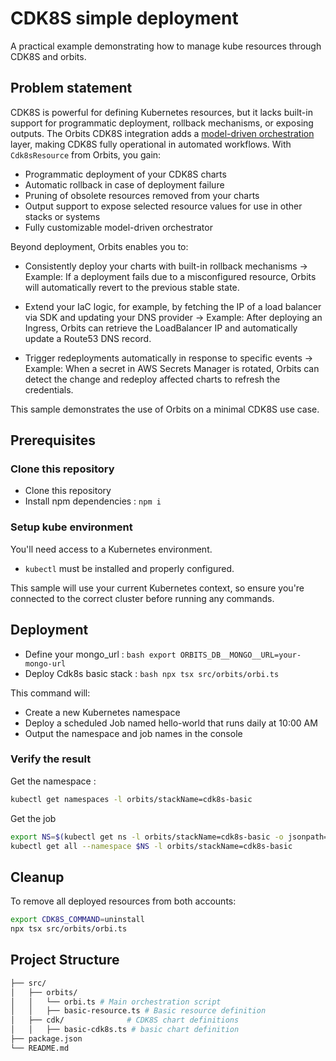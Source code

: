 # CDK8S simple deployment

A practical example demonstrating how to manage kube resources through CDK8S and orbits. 

## Problem statement

CDK8S is powerful for defining Kubernetes resources, but it lacks built-in support for programmatic deployment, rollback mechanisms, or exposing outputs.
The Orbits CDK8S integration adds a [model-driven orchestration](https://www.wwt.com/blog/what-is-model-driven-orchestration-and-why-would-i-use-it) layer, making CDK8S fully operational in automated workflows.
With `Cdk8sResource` from Orbits, you gain:
- Programmatic deployment of your CDK8S charts
- Automatic rollback in case of deployment failure
- Pruning of obsolete resources removed from your charts
- Output support to expose selected resource values for use in other stacks or systems
- Fully customizable model-driven orchestrator

Beyond deployment, Orbits enables you to:
- Consistently deploy your charts with built-in rollback mechanisms
→ Example: If a deployment fails due to a misconfigured resource, Orbits will automatically revert to the previous stable state.

- Extend your IaC logic, for example, by fetching the IP of a load balancer via SDK and updating your DNS provider
→ Example: After deploying an Ingress, Orbits can retrieve the LoadBalancer IP and automatically update a Route53 DNS record.

- Trigger redeployments automatically in response to specific events
→ Example: When a secret in AWS Secrets Manager is rotated, Orbits can detect the change and redeploy affected charts to refresh the credentials.


This sample demonstrates the use of Orbits on a minimal CDK8S use case.


## Prerequisites

### Clone this repository

- Clone this repository
- Install npm dependencies : 
`npm i`

### Setup kube environment

You'll need access to a Kubernetes environment.

- `kubectl` must be installed and properly configured.

This sample will use your current Kubernetes context, so ensure you're connected to the correct cluster before running any commands.


## Deployment

- Define your mongo_url : 
```bash export ORBITS_DB__MONGO__URL=your-mongo-url```
- Deploy Cdk8s basic stack : 
```bash npx tsx src/orbits/orbi.ts```

This command will:
- Create a new Kubernetes namespace
- Deploy a scheduled Job named hello-world that runs daily at 10:00 AM
- Output the namespace and job names in the console

### Verify the result

Get the namespace : 
```bash
kubectl get namespaces -l orbits/stackName=cdk8s-basic
```

Get the job
```bash
export NS=$(kubectl get ns -l orbits/stackName=cdk8s-basic -o jsonpath='{.items[0].metadata.name}')
kubectl get all --namespace $NS -l orbits/stackName=cdk8s-basic
```

## Cleanup
To remove all deployed resources from both accounts:
```bash 
export CDK8S_COMMAND=uninstall
npx tsx src/orbits/orbi.ts
```

## Project Structure

```bash
├── src/
│   ├── orbits/
│   │   └── orbi.ts # Main orchestration script
│   │   ├── basic-resource.ts # Basic resource definition
│   ├── cdk/              # CDK8S chart definitions
│   │   ├── basic-cdk8s.ts # basic chart definition
├── package.json
└── README.md
```
